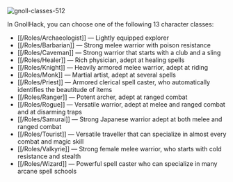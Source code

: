 ![gnoll-classes-512](https://github.com/hyvanmielenpelit/GnollHack/assets/16661034/303f6ae2-a20b-47fb-86ca-3cf3a8331948)

In GnollHack, you can choose one of the following 13 character classes:

* [[/Roles/Archaeologist]] — Lightly equipped explorer
* [[/Roles/Barbarian]] — Strong melee warrior with poison resistance
* [[/Roles/Caveman]] — Strong warrior that starts with a club and a sling
* [[/Roles/Healer]] — Rich physician, adept at healing spells
* [[/Roles/Knight]] — Heavily armored melee warrior, adept at riding
* [[/Roles/Monk]] — Martial artist, adept at several spells
* [[/Roles/Priest]] — Armored clerical spell caster, who automatically identifies the beautitude of items
* [[/Roles/Ranger]] — Potent archer, adept at ranged combat
* [[/Roles/Rogue]] — Versatile warrior, adept at melee and ranged combat and at disarming traps
* [[/Roles/Samurai]] — Strong Japanese warrior adept at both melee and ranged combat
* [[/Roles/Tourist]] — Versatile traveller that can specialize in almost every combat and magic skill
* [[/Roles/Valkyrie]] — Strong female melee warrior, who starts with cold resistance and stealth
* [[/Roles/Wizard]] — Powerful spell caster who can specialize in many arcane spell schools
